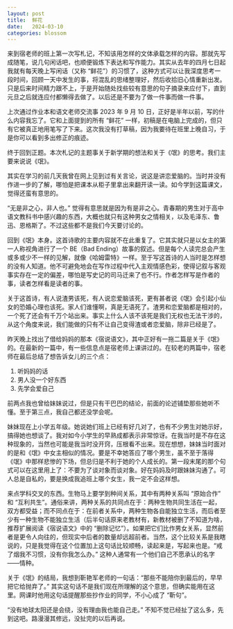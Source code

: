 ```yaml
---
layout: post
title:  鲜花
date:   2024-03-10
categories: blossom
---
```


来到宿老师的班上第一次写札记，不知该用怎样的文体承载怎样的内容。那就先写成随笔，说几句闲话吧，也顺便锻炼下表达和写作能力。其实从去年的四月七日起我就有每天晚上写闲话（又称 “鲜花”）的习惯了，这种方式可以让我深度思考一段时间，回顾一天中发生的事，将混乱的思绪整理好，然后收拾旧心情重新出发。只是后来时间精力跟不上，于是开始随处找些较有意思的句子摘录来应付下，直到元旦之后就连应付都懒得去做了。以后还是不要为了做一件事而做一件事。

上次通过作业本和语文老师交流事 2023 年 9 月 10 日，正好是半年以前，写的什么内容我忘了。它和上面提到的所有 “鲜花” 一样，初稿是在电脑上完成的，但只有它被真正地用笔写了下来。这次我没有打草稿，因为我要待在班里上晚自习，于是你可以看到多出修正的痕迹。

终于回到正题。本次札记的主题事关于新学期的想法和关于《氓》的思考。我们主要来说说《氓》。

其实在学习的前几天我曾在网上见到过有关言论，说这是讲恋爱脑的。当时并没有作进一步的了解，哪怕是把课本从柜子里拿出来翻开读一读。如今学到这篇课文，觉得还蛮有意思的。

“无是非之心，非人也。” 觉得有意思就是因为有是非之心。青春期的男生对于高中语文教科书中感兴趣的东西，大概也就只有这种男女之情相关，以及毛泽东、鲁迅、恩格斯了。不过这些都不是我们今天要讨论的。

回到《氓》本身。这首诗歌的主要内容就不在此重复了。它其实就只是以女主的第一人称视角进行了一个 BE（Bad Ending）故事的叙述。但是每个人读完总会产生或多或少不一样的见解，就像《哈姆雷特》一样。至于写这首诗的人当时是怎样想的没有人知道。他不可避免地会在写作过程中代入主观情感色彩，使得记叙与客观事实存在一定的偏差，哪怕是写史记的司马迁来了也不行。作者怎样写是作者的事，读者怎样看是读者的事。

关于这首诗，有人说渣男该死，有人说恋爱脑该死，更有甚者说《氓》会引起小仙女的恐婚心理也该死。家人们谁懂啊，真是无语死了。渣男和恋爱脑都是相对的，一个死了还会有千万个站出来。事实上什么人该不该死是我们无权也无法干涉的，从这个角度来说，我们能做的只有不让自己变得渣或者恋爱脑，除非已经是了。

昨天晚上找出了借给妈妈的那本《宿说语文》，其中正好有一拖二篇是关于《氓》的。在最新的一篇中，有一些信息点是宿老师上课讲过的。在较老的两篇中，宿老师在最后总结了想告诉女儿的三个点：

1.  听妈妈的话
2.  男人没一个好东西
3.  先学会爱自己

前两点我也曾给妹妹说过，但是只有干巴巴的结论，前面的论述铺垫那些她听不懂。至于第三点，我自己都还没学会呢。

妹妹现在上小学五年级。她说她们班上已经有好几对了，也有不少男生对她示好，搞得她也想谈了。我对如今小学生的早熟成都表示非常惊讶。在我当时是不存在这种现象的，当然也可能是我当时没开窍，压根看不出来。现在想想，妹妹当时面对的是和《氓》中女主相似的情况。要是不幸她答应了哪个男生，虽不至于落得《氓》中那样悲惨的下场，但总归是不利于她的个人成长的。第一段末尾的那个句式可以在这里用上了：不要为了谈对象而谈对象。好在妈妈及时跟妹妹沟通了。可人总是自私的，要是换成我追班上哪个女生，我一定不会这样想。

来点学科交叉的东西。生物马上要学到种间关系，其中有两种关系叫 “原始合作” 和 “互利共生”。通俗来讲，两种关系的共同点在于：两种生物共同生活在一起，双方都受益；而不同点在于：在前者关系中，两种生物各自能独立生活，而后者至少有一种生物不能独立生活（后半句话原来老教材有，新教材被删了不知道为啥，推荐扩展阅读《宿说语文》中的 “删除记忆”）。如果把它们比作男女关系，显然前者是更令人向往的，但现实中后者的数量却远超前者。当然，这个比较关系是我瞎说的，只是我觉得在这个位置加上这句话比较顺畅，读起来是，写起来也是。“戒了烟我不习惯，没有你我怎么办。” 这种人通常有一个他们自己不愿承认的名字——情种。

关于《氓》的结局，我想到靳艳军老师的一句话：“那些不能陪你到最后的，早早把它给抛弃了。” 其实这句话不是我们现在所理解的这个意思，但确实能用在这里。网课时他用这句话提醒那些抄作业的同学，不小心成了 “靳句”。

“没有地球太阳还是会绕，没有理由我也能自己走。” 不知不觉已经扯了这么多，先到这吧。路漫漫其修远，没扯完的以后再说。